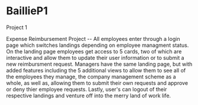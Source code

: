 # BaillieP1
Project 1

Expense Reimbursement Project -- All employees enter through a login page which switches landings depending on employee managment 
status. On the landing page employees get access to 5 cards, two of which are interactive and allow them to update their user information
or to submit a new reimbursment request. Managers have the same landing page, but with added features including the 5 additional
views to allow them to see all of the employees they manage, the company management scheme as a whole, as well as, allowing them 
to submit their own requests and approve or deny thier employee requests. Lastly, user's can logout of their respective landings
and venture off into the merry land of work life.
